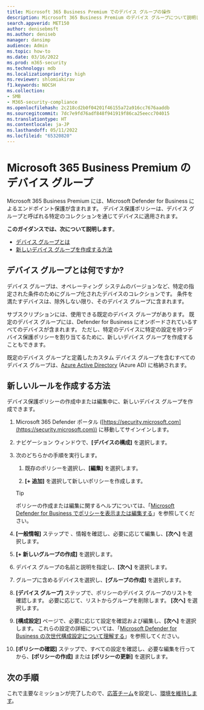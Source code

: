 ```yaml
---
title: Microsoft 365 Business Premium でのデバイス グループの操作
description: Microsoft 365 Business Premium のデバイス グループについて説明します
search.appverid: MET150
author: denisebmsft
ms.author: deniseb
manager: dansimp
audience: Admin
ms.topic: how-to
ms.date: 03/16/2022
ms.prod: m365-security
ms.technology: mdb
ms.localizationpriority: high
ms.reviewer: shlomiakirav
f1.keywords: NOCSH
ms.collection:
- SMB
- M365-security-compliance
ms.openlocfilehash: 2c218cd2b0f04201f46155a72a916cc7676aaddb
ms.sourcegitcommit: 7dc7e9fd76adf848f941919f86ca25eecc704015
ms.translationtype: HT
ms.contentlocale: ja-JP
ms.lasthandoff: 05/11/2022
ms.locfileid: "65320820"
---
```

# <a name="device-groups-in-microsoft-365-business-premium"></a>Microsoft 365 Business Premium のデバイス グループ

Microsoft 365 Business Premium には、Microsoft Defender for Business によるエンドポイント保護が含まれます。 デバイス保護ポリシーは、デバイス グループと呼ばれる特定のコレクションを通じてデバイスに適用されます。 

**このガイダンスでは、次について説明します**。  

- [デバイス グループとは](#whats-a-device-group)
- [新しいデバイス グループを作成する方法](#how-do-i-create-a-new-device-group)

## <a name="whats-a-device-group"></a>デバイス グループとは何ですか?

デバイス グループは、オペレーティング システムのバージョンなど、特定の指定された条件のためにグループ化されたデバイスのコレクションです。 条件を満たすデバイスは、除外しない限り、そのデバイス グループに含まれます。 

サブスクリプションには、使用できる既定のデバイス グループがあります。 既定のデバイス グループには、Defender for Business にオンボードされているすべてのデバイスが含まれます。 ただし、特定のデバイスに特定の設定を持つデバイス保護ポリシーを割り当てるために、新しいデバイス グループを作成することもできます。 

既定のデバイス グループと定義したカスタム デバイス グループを含むすべてのデバイス グループは、[Azure Active Directory](/azure/active-directory/fundamentals/active-directory-whatis) (Azure AD) に格納されます。

## <a name="how-do-i-create-a-new-device-group"></a>新しいルールを作成する方法

デバイス保護ポリシーの作成中または編集中に、新しいデバイス グループを作成できます。 

1. Microsoft 365 Defender ポータル ([https://security.microsoft.com](https://security.microsoft.com)) に移動してサインインします。

2. ナビゲーション ウィンドウで、**[デバイスの構成]** を選択します。 

3. 次のどちらかの手順を実行します。

    1. 既存のポリシーを選択し、**[編集]** を選択します。
    
    2. **[+ 追加]** を選択して新しいポリシーを作成します。

    > [!TIP]
    > ポリシーの作成または編集に関するヘルプについては、「[Microsoft Defender for Business でポリシーを表示または編集する](m365bp-view-edit-create-mdb-policies.md)」を参照してください。

4. **[一般情報]** ステップで 、情報を確認し、必要に応じて編集し、**[次へ]** を選択します。

5. **[+ 新しいグループの作成]** を選択します。 

6. デバイス グループの名前と説明を指定し、**[次へ]** を選択します。

7. グループに含めるデバイスを選択し、**[グループの作成]** を選択します。

8. **[デバイス グループ]** ステップで、ポリシーのデバイス グループのリストを確認します。 必要に応じて、リストからグループを削除します。 **[次へ]** を選択します。

9. **[構成設定]** ページで、必要に応じて設定を確認および編集し、**[次へ]** を選択します。 これらの設定の詳細については、「[Microsoft Defender for Business の次世代構成設定について理解する](../security/defender-business/mdb-next-gen-configuration-settings.md)」を参照してください。

10. **[ポリシーの確認]** ステップで、すべての設定を確認し、必要な編集を行ってから、**[ポリシーの作成]** または **[ポリシーの更新]** を選択します。

## <a name="next-steps"></a>次の手順

これで主要なミッションが完了したので、[応答チーム](m365bp-security-incident-management.md)を設定し、[環境を維持します](m365bp-maintain-environment.md)。

